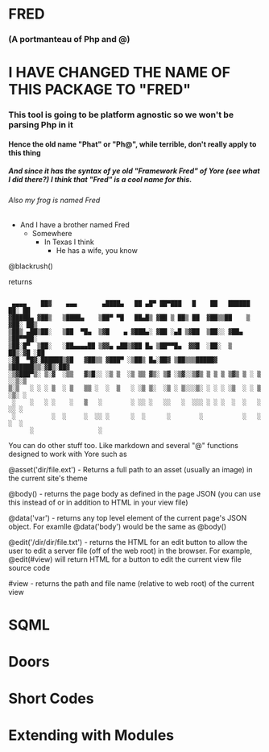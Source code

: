 # FRED
### (A portmanteau of Php and @)

# I HAVE CHANGED THE NAME OF THIS PACKAGE TO "FRED"
### This tool is going to be platform agnostic so we won't be parsing Php in it
#### Hence the old name "Phat" or "Ph@", while terrible, don't really apply to this thing

##### And since it has the syntax of ye old "Framework Fred" of Yore (see what I did there?) I think that "Fred" is a cool name for this.

###### Also my frog is named Fred

* And I have a brother named Fred
  * Somewhere
    * In Texas I think
      * He has a wife, you know



@blackrush()

returns
```

 ▄▄▄▄    ██▓    ▄▄▄       ▄████▄   ██ ▄█▀ ██▀███   █    ██   ██████  ██░ ██
▓█████▄ ▓██▒   ▒████▄    ▒██▀ ▀█   ██▄█▒ ▓██ ▒ ██▒ ██  ▓██▒▒██    ▒ ▓██░ ██▒
▒██▒ ▄██▒██░   ▒██  ▀█▄  ▒▓█    ▄ ▓███▄░ ▓██ ░▄█ ▒▓██  ▒██░░ ▓██▄   ▒██▀▀██░
▒██░█▀  ▒██░   ░██▄▄▄▄██ ▒▓▓▄ ▄██▒▓██ █▄ ▒██▀▀█▄  ▓▓█  ░██░  ▒   ██▒░▓█ ░██
░▓█  ▀█▓░██████▒▓█   ▓██▒▒ ▓███▀ ░▒██▒ █▄░██▓ ▒██▒▒▒█████▓ ▒██████▒▒░▓█▒░██▓
░▒▓███▀▒░ ▒░▓  ░▒▒   ▓▒█░░ ░▒ ▒  ░▒ ▒▒ ▓▒░ ▒▓ ░▒▓░░▒▓▒ ▒ ▒ ▒ ▒▓▒ ▒ ░ ▒ ░░▒░▒
▒░▒   ░ ░ ░ ▒  ░ ▒   ▒▒ ░  ░  ▒   ░ ░▒ ▒░  ░▒ ░ ▒░░░▒░ ░ ░ ░ ░▒  ░ ░ ▒ ░▒░ ░
 ░    ░   ░ ░    ░   ▒   ░        ░ ░░ ░   ░░   ░  ░░░ ░ ░ ░  ░  ░   ░  ░░ ░
 ░          ░  ░     ░  ░░ ░      ░  ░      ░        ░           ░   ░  ░  ░
      ░                  ░
```

You can do other stuff too.  Like markdown and several "@" functions designed to work with Yore such as

@asset('dir/file.ext') - Returns a full path to an asset (usually an image) in the current site's theme

@body() - returns the page body as defined in the page JSON (you can use this instead of or in addition to HTML in your view file)

@data('var') - returns any top level element of the current page's JSON object. For examlle @data('body') would be the same as @body()

@edit('/dir/dir/file.txt') - returns the HTML for an edit button to allow the user to edit a server file (off of the web root) in the browser.  For example, @edit(#view) will return HTML for a button to edit the current view file source code

#view - returns the path and file name (relative to web root) of the current view

# SQML

# Doors

# Short Codes

# Extending with Modules